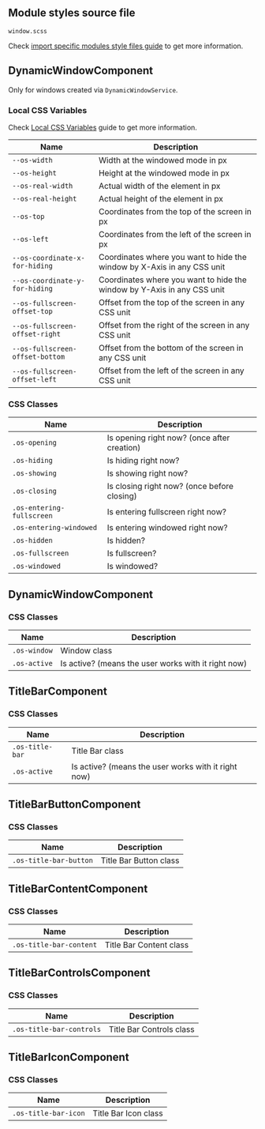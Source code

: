 ## Module styles source file

`window.scss`

Check [import specific modules style files guide](https://github.com/dreyliky/ngx-os/blob/master/src/app/library/docs/guides/import-specific-modules-style-files.md)
to get more information.

## DynamicWindowComponent

Only for windows created via `DynamicWindowService`.

### Local CSS Variables

Check [Local CSS Variables](https://github.com/dreyliky/ngx-os/blob/master/src/app/library/docs/guides/local-css-variables.md) guide to get more information.

| Name                            | Description                                                             |
| ------------------------------- | ----------------------------------------------------------------------- |
| `--os-width`                    | Width at the windowed mode in px                                        |
| `--os-height`                   | Height at the windowed mode in px                                       |
| `--os-real-width`               | Actual width of the element in px                                       |
| `--os-real-height`              | Actual height of the element in px                                      |
| `--os-top`                      | Coordinates from the top of the screen in px                            |
| `--os-left`                     | Coordinates from the left of the screen in px                           |
| `--os-coordinate-x-for-hiding`  | Coordinates where you want to hide the window by X-Axis in any CSS unit |
| `--os-coordinate-y-for-hiding`  | Coordinates where you want to hide the window by Y-Axis in any CSS unit |
| `--os-fullscreen-offset-top`    | Offset from the top of the screen in any CSS unit                       |
| `--os-fullscreen-offset-right`  | Offset from the right of the screen in any CSS unit                     |
| `--os-fullscreen-offset-bottom` | Offset from the bottom of the screen in any CSS unit                    |
| `--os-fullscreen-offset-left`   | Offset from the left of the screen in any CSS unit                      |

### CSS Classes
| Name                            | Description                                 |
| ------------------------------- | ------------------------------------------- |
| `.os-opening`                   | Is opening right now? (once after creation) |
| `.os-hiding`                    | Is hiding right now?                        |
| `.os-showing`                   | Is showing right now?                       |
| `.os-closing`                   | Is closing right now? (once before closing) |
| `.os-entering-fullscreen`       | Is entering fullscreen right now?           |
| `.os-entering-windowed`         | Is entering windowed right now?             |
| `.os-hidden`                    | Is hidden?                                  |
| `.os-fullscreen`                | Is fullscreen?                              |
| `.os-windowed`                  | Is windowed?                                |

## DynamicWindowComponent

### CSS Classes
| Name                            | Description                                         |
| ------------------------------- | --------------------------------------------------- |
| `.os-window`                    | Window class                                        |
| `.os-active`                    | Is active? (means the user works with it right now) |

## TitleBarComponent

### CSS Classes
| Name                            | Description                                         |
| ------------------------------- | --------------------------------------------------- |
| `.os-title-bar`                 | Title Bar class                                     |
| `.os-active`                    | Is active? (means the user works with it right now) |

## TitleBarButtonComponent

### CSS Classes
| Name                            | Description                                         |
| ------------------------------- | --------------------------------------------------- |
| `.os-title-bar-button`          | Title Bar Button class                              |

## TitleBarContentComponent

### CSS Classes
| Name                            | Description                                         |
| ------------------------------- | --------------------------------------------------- |
| `.os-title-bar-content`         | Title Bar Content class                             |

## TitleBarControlsComponent

### CSS Classes
| Name                            | Description                                         |
| ------------------------------- | --------------------------------------------------- |
| `.os-title-bar-controls`        | Title Bar Controls class                            |

## TitleBarIconComponent

### CSS Classes
| Name                            | Description                                         |
| ------------------------------- | --------------------------------------------------- |
| `.os-title-bar-icon`            | Title Bar Icon class                                |
